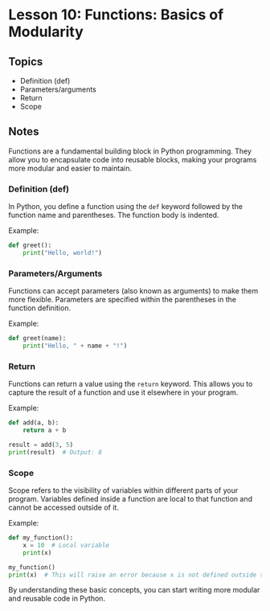 # Lesson 10: Functions: Basics of Modularity

## Topics
- Definition (def)
- Parameters/arguments
- Return
- Scope

## Notes
Functions are a fundamental building block in Python programming. They allow you to encapsulate code into reusable blocks, making your programs more modular and easier to maintain.

### Definition (def)
In Python, you define a function using the `def` keyword followed by the function name and parentheses. The function body is indented.

Example:
```python
def greet():
    print("Hello, world!")
```

### Parameters/Arguments
Functions can accept parameters (also known as arguments) to make them more flexible. Parameters are specified within the parentheses in the function definition.

Example:
```python
def greet(name):
    print("Hello, " + name + "!")
```

### Return
Functions can return a value using the `return` keyword. This allows you to capture the result of a function and use it elsewhere in your program.

Example:
```python
def add(a, b):
    return a + b

result = add(3, 5)
print(result)  # Output: 8
```

### Scope
Scope refers to the visibility of variables within different parts of your program. Variables defined inside a function are local to that function and cannot be accessed outside of it.

Example:
```python
def my_function():
    x = 10  # Local variable
    print(x)

my_function()
print(x)  # This will raise an error because x is not defined outside the function
```

By understanding these basic concepts, you can start writing more modular and reusable code in Python.
